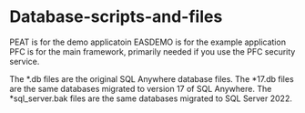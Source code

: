 # Database-scripts-and-files

PEAT is for the demo applicatoin
EASDEMO is for the example application
PFC is for the main framework, primarily needed if you use the PFC security service.

The *.db files are the original SQL Anywhere database files.
The *17.db files are the same databases migrated to version 17 of SQL Anywhere.
The *sql_server.bak files are the same databases migrated to SQL Server 2022.
